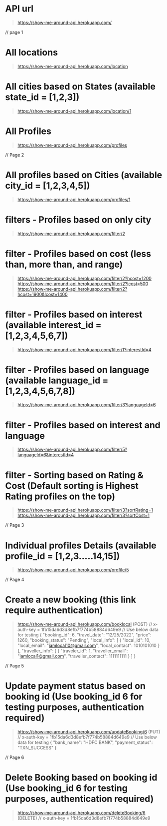 # API url
> https://show-me-around-api.herokuapp.com/

// page 1
# All locations
> https://show-me-around-api.herokuapp.com/location
# All cities based on States (available state_id = [1,2,3])
> https://show-me-around-api.herokuapp.com/location/1
# All Profiles
> https://show-me-around-api.herokuapp.com/profiles

// Page 2
# All profiles based on Cities (available city_id = [1,2,3,4,5])
> https://show-me-around-api.herokuapp.com/profiles/1
# filters - Profiles based on only city
> https://show-me-around-api.herokuapp.com/filter/2
# filter - Profiles based on cost (less than, more than, and range)
> https://show-me-around-api.herokuapp.com/filter/2?hcost=1200
> https://show-me-around-api.herokuapp.com/filter/2?lcost=500
> https://show-me-around-api.herokuapp.com/filter/2?hcost=1900&lcost=1400

# filter - Profiles based on interest (available interest_id = [1,2,3,4,5,6,7])
> https://show-me-around-api.herokuapp.com/filter/1?interestId=4

# filter - Profiles based on language (available language_id = [1,2,3,4,5,6,7,8])
> https://show-me-around-api.herokuapp.com/filter/3?languageId=6

# filter - Profiles based on interest and language
> https://show-me-around-api.herokuapp.com/filter/5?languageId=6&interestId=4

# filter - Sorting based on Rating & Cost (Default sorting is Highest Rating profiles on the top)
> https://show-me-around-api.herokuapp.com/filter/3?sortRating=1
> https://show-me-around-api.herokuapp.com/filter/3?sortCost=1


// Page 3
# Individual profiles Details (available profile_id = [1,2,3.....14,15])
> https://show-me-around-api.herokuapp.com/profile/5

// Page 4
# Create a new booking (this link require authentication) 
> https://show-me-around-api.herokuapp.com/booklocal (POST)
// x-auth-key = 1fb15da6d3d8efb7f774b58884d649e9
// Use below data for testing
{
    "booking_id": 6,
    "travel_date": "12/25/2022",
    "price": 1260,
    "booking_status": "Pending",
    "local_info": [
      {
        "local_id": 10,
        "local_email": "iamlocal10@gmail.com",
        "local_contact": 1010101010
      }
    ],
    "traveller_info": [
      {
        "traveler_id": 1,
        "traveller_email": "iamlocal1@gmail.com",
        "traveller_contact": 1111111111
      }
    ]
  }

// Page 5
# Update payment status based on booking id (Use booking_id 6 for testing purposes, authentication required)
> https://show-me-around-api.herokuapp.com/updateBooking/6 (PUT)
// x-auth-key = 1fb15da6d3d8efb7f774b58884d649e9
// Use below data for testing
{
"bank_name": "HDFC BANK",
"payment_status": "TXN_SUCCESS"
}

// Page 6

# Delete Booking based on booking id (Use booking_id 6 for testing purposes, authentication required)
> https://show-me-around-api.herokuapp.com/deleteBooking/6 (DELETE)
// x-auth-key = 1fb15da6d3d8efb7f774b58884d649e9